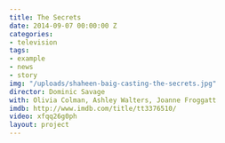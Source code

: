 ```yaml
---
title: The Secrets
date: 2014-09-07 00:00:00 Z
categories:
- television
tags:
- example
- news
- story
img: "/uploads/shaheen-baig-casting-the-secrets.jpg"
director: Dominic Savage
with: Olivia Colman, Ashley Walters, Joanne Froggatt
imdb: http://www.imdb.com/title/tt3376510/
video: xfqq26g0ph
layout: project
---
```


